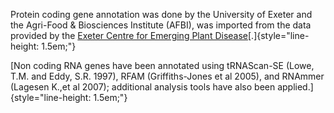 Protein coding gene annotation was done by the University of Exeter and
the Agri-Food & Biosciences Institute (AFBI), was imported from the data
provided by the [Exeter Centre for Emerging Plant
Disease](http://www.excepd.org/)[.]{style="line-height: 1.5em;"}

[Non coding RNA genes have been annotated using tRNAScan-SE (Lowe, T.M.
and Eddy, S.R. 1997), RFAM (Griffiths-Jones et al 2005), and RNAmmer
(Lagesen K.,et al 2007); additional analysis tools have also been
applied.]{style="line-height: 1.5em;"}
